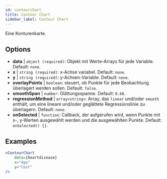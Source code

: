 ```yaml
---
id: contourchart
title: Contour Chart
sidebar_label: Contour Chart
---
```


Eine Konturenkarte.

## Options

* __data__ | `object (required)`: Objekt mit Werte-Arrays für jede Variable. Default: `none`.
* __x__ | `string (required)`: x-Achse variabel. Default: `none`.
* __y__ | `string (required)`: y-Achsen-Variable. Default: `none`.
* __overlayPoints__ | `boolean`: steuert, ob Punkte für jede Beobachtung überlagert werden sollen. Default: `false`.
* __smoothSpan__ | `number`: Glättungsspanne. Default: `0.66`.
* __regressionMethod__ | `array<string>`: Array, das `linear` und/oder `smooth` enthält, um eine lineare und/oder geglättete Regressionslinie zu überlagern. Default: `none`.
* __onSelected__ | `function`: Callback, der aufgerufen wird, wenn Punkte mit x-, y-Werten ausgewählt werden und die ausgewählten Punkte. Default: `onSelected() {}`.


## Examples

```jsx live
<ContourChart 
    data={heartdisease} 
    x="Age"
    y="Cost"
/>
```

